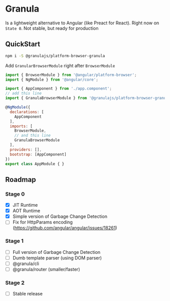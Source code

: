 # Granula

Is a lightweight alternative to Angular (like Preact for React).
Right now on `State 0`. Not stable, but ready for production

## QuickStart

```bash
npm i -S @granulajs/platform-browser-granula
```

Add `GranularBrowserModule` right after `BrowserModule`

```javascript
import { BrowserModule } from '@angular/platform-browser';
import { NgModule } from '@angular/core';

import { AppComponent } from './app.component';
// add this line
import { GranulaBrowserModule } from '@granulajs/platform-browser-granula';

@NgModule({
  declarations: [
    AppComponent
  ],
  imports: [
    BrowserModule,
    // and this line
    GranulaBrowserModule
  ],
  providers: [],
  bootstrap: [AppComponent]
})
export class AppModule { }
```

## Roadmap

### Stage 0

- [x] JIT Runtime
- [x] AOT Runtime
- [x] Simple version of Garbage Change Detection
- [ ] Fix for HttpParams encoding (https://github.com/angular/angular/issues/18261)

### Stage 1

- [ ] Full version of Garbage Change Detection
- [ ] Dumb template parser (using DOM parser)
- [ ] @granula/cli
- [ ] @granula/router (smaller/faster)

### Stage 2

- [ ] Stable release
